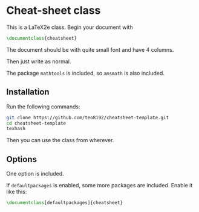# Cheat-sheet class

This is a LaTeX2e class.
Begin your document with

```latex
\documentclass{cheatsheet}
```

The document should be with quite small font and have 4 columns.

Then just write as normal.

The package `mathtools` is included, so `amsmath` is also included.

## Installation

Run the following commands:

```bash
git clone https://github.com/teo8192/cheatsheet-template.git
cd cheatsheet-template
texhash
```

Then you can use the class from wherever.

## Options

One option is included.

If `defaultpackages` is enabled, some more packages are included.
Enable it like this:

```latex
\documentclass[defaultpackages]{cheatsheet}
```

